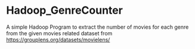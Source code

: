 # Hadoop_GenreCounter
A simple Hadoop Program to extract the number of movies for each genre from the given movies related dataset from https://grouplens.org/datasets/movielens/
